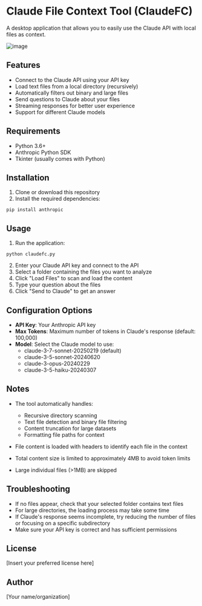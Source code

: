 # Claude File Context Tool (ClaudeFC)

A desktop application that allows you to easily use the Claude API with local files as context.

![image](https://github.com/user-attachments/assets/047cae5e-184c-4df4-bba1-865a38c015c4)

## Features

- Connect to the Claude API using your API key
- Load text files from a local directory (recursively)
- Automatically filters out binary and large files
- Send questions to Claude about your files
- Streaming responses for better user experience
- Support for different Claude models

## Requirements

- Python 3.6+
- Anthropic Python SDK
- Tkinter (usually comes with Python)

## Installation

1. Clone or download this repository
2. Install the required dependencies:

```
pip install anthropic
```

## Usage

1. Run the application:

```
python claudefc.py
```

2. Enter your Claude API key and connect to the API
3. Select a folder containing the files you want to analyze
4. Click "Load Files" to scan and load the content
5. Type your question about the files
6. Click "Send to Claude" to get an answer

## Configuration Options

- **API Key**: Your Anthropic API key
- **Max Tokens**: Maximum number of tokens in Claude's response (default: 100,000)
- **Model**: Select the Claude model to use:
  - claude-3-7-sonnet-20250219 (default)
  - claude-3-5-sonnet-20240620
  - claude-3-opus-20240229
  - claude-3-5-haiku-20240307

## Notes

- The tool automatically handles:
  - Recursive directory scanning
  - Text file detection and binary file filtering
  - Content truncation for large datasets
  - Formatting file paths for context

- File content is loaded with headers to identify each file in the context
- Total content size is limited to approximately 4MB to avoid token limits
- Large individual files (>1MB) are skipped

## Troubleshooting

- If no files appear, check that your selected folder contains text files
- For large directories, the loading process may take some time
- If Claude's response seems incomplete, try reducing the number of files or focusing on a specific subdirectory
- Make sure your API key is correct and has sufficient permissions

## License

[Insert your preferred license here]

## Author

[Your name/organization]

